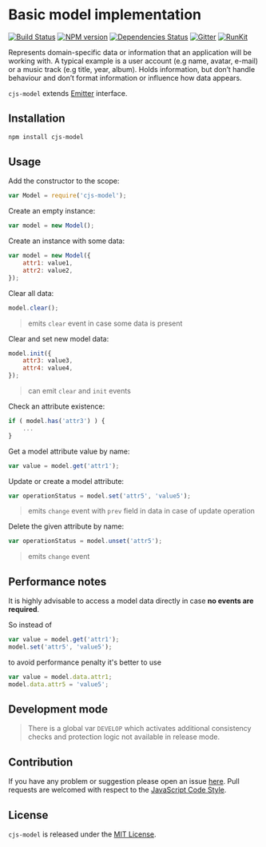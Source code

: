 Basic model implementation
==========================

[![Build Status](https://img.shields.io/travis/cjssdk/model.svg?style=flat-square)](https://travis-ci.org/cjssdk/model)
[![NPM version](https://img.shields.io/npm/v/cjs-model.svg?style=flat-square)](https://www.npmjs.com/package/cjs-model)
[![Dependencies Status](https://img.shields.io/david/cjssdk/model.svg?style=flat-square)](https://david-dm.org/cjssdk/model)
[![Gitter](https://img.shields.io/badge/gitter-join%20chat-blue.svg?style=flat-square)](https://gitter.im/DarkPark/cjssdk)
[![RunKit](https://img.shields.io/badge/RunKit-try-yellow.svg?style=flat-square)](https://runkit.com/npm/cjs-model)


Represents domain-specific data or information that an application will be working with.
A typical example is a user account (e.g name, avatar, e-mail) or a music track (e.g title, year, album).
Holds information, but don’t handle behaviour and don’t format information or influence how data appears.

`cjs-model` extends [Emitter](https://github.com/cjssdk/emitter) interface.


## Installation ##

```bash
npm install cjs-model
```


## Usage ##

Add the constructor to the scope:

```js
var Model = require('cjs-model');
```

Create an empty instance:

```js
var model = new Model();
```

Create an instance with some data:

```js
var model = new Model({
    attr1: value1,
    attr2: value2,
});
```

Clear all data:

```js
model.clear();
```

> emits `clear` event in case some data is present

Clear and set new model data:

```js
model.init({
    attr3: value3,
    attr4: value4,
});
```

> can emit `clear` and `init` events

Check an attribute existence:

```js
if ( model.has('attr3') ) {
    ...
}
```

Get a model attribute value by name:

```js
var value = model.get('attr1');
```

Update or create a model attribute:

```js
var operationStatus = model.set('attr5', 'value5');
```

> emits `change` event with `prev` field in data in case of update operation

Delete the given attribute by name:

```js
var operationStatus = model.unset('attr5');
```

> emits `change` event


## Performance notes ##

It is highly advisable to access a model data directly in case **no events are required**.

So instead of

```js
var value = model.get('attr1');
model.set('attr5', 'value5');
```

to avoid performance penalty it's better to use

```js
var value = model.data.attr1;
model.data.attr5 = 'value5';
```



## Development mode ##

> There is a global var `DEVELOP` which activates additional consistency checks and protection logic not available in release mode.


## Contribution ##

If you have any problem or suggestion please open an issue [here](https://github.com/cjssdk/model/issues).
Pull requests are welcomed with respect to the [JavaScript Code Style](https://github.com/DarkPark/jscs).


## License ##

`cjs-model` is released under the [MIT License](license.md).
